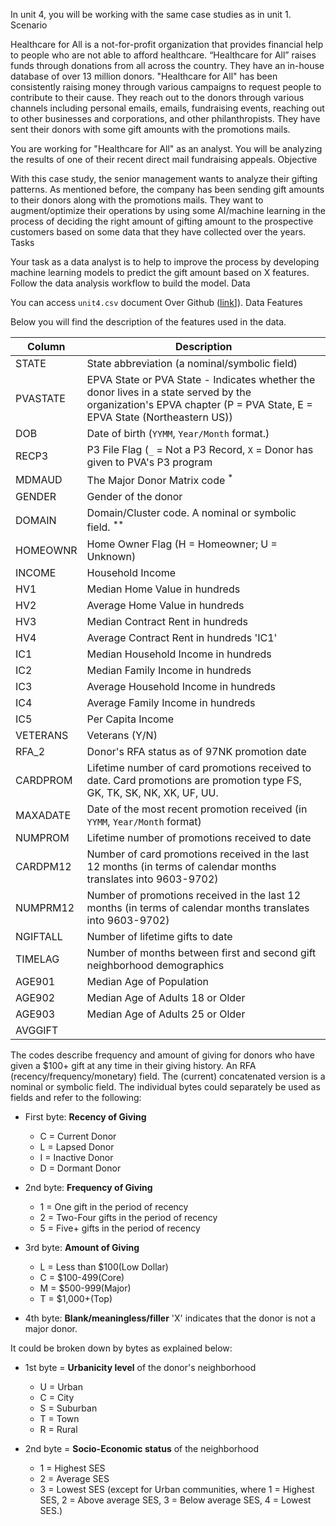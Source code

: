 In unit 4, you will be working with the same case studies as in unit 1.
Scenario

Healthcare for All is a not-for-profit organization that provides financial help to people who are not able to afford healthcare. “Healthcare for All” raises funds through donations from all across the country. They have an in-house database of over 13 million donors. "Healthcare for All" has been consistently raising money through various campaigns to request people to contribute to their cause. They reach out to the donors through various channels including personal emails, emails, fundraising events, reaching out to other businesses and corporations, and other philanthropists. They have sent their donors with some gift amounts with the promotions mails.

You are working for "Healthcare for All" as an analyst. You will be analyzing the results of one of their recent direct mail fundraising appeals.
Objective

With this case study, the senior management wants to analyze their gifting patterns. As mentioned before, the company has been sending gift amounts to their donors along with the promotions mails. They want to augment/optimize their operations by using some AI/machine learning in the process of deciding the right amount of gifting amount to the prospective customers based on some data that they have collected over the years.
Tasks

Your task as a data analyst is to help to improve the process by developing machine learning models to predict the gift amount based on X features. Follow the data analysis workflow to build the model.
Data

You can access `unit4.csv` document Over Github ([link](https://github.com/student-IH-labs-and-stuff/BER-DAFT-OCT20-Sian/blob/main/Other/unit4_healthcare_for_all.csv)]).
Data Features

Below you will find the description of the features used in the data.


| Column| Description|
|----------|-------------|
| STATE    |  State abbreviation (a nominal/symbolic field)|
|PVASTATE| EPVA State or PVA State - Indicates whether the donor lives in a state served by the organization's EPVA chapter (P = PVA State, E = EPVA State (Northeastern US))|
| DOB |Date of birth (`YYMM`, `Year/Month` format.)|
|RECP3 | P3 File Flag (`_` = Not a P3 Record, `X` = Donor has given to PVA's P3 program |
| MDMAUD  | The Major Donor Matrix code <sup>*</sup> |
| GENDER | Gender of the donor |
| DOMAIN | Domain/Cluster code. A nominal or symbolic field. <sup>**</sup> |
| HOMEOWNR | Home Owner Flag (H = Homeowner; U = Unknown) |
| INCOME | Household Income |
| HV1 | Median Home Value in hundreds |
| HV2 | Average Home Value in hundreds |
| HV3 | Median Contract Rent in hundreds |
| HV4 | Average Contract Rent in hundreds 'IC1' |
| IC1 | Median Household Income in hundreds |
| IC2 | Median Family Income in hundreds |
| IC3 | Average Household Income in hundreds |
| IC4 | Average Family Income in hundreds |
| IC5 | Per Capita Income |
| VETERANS | Veterans (Y/N) |
| RFA_2 | Donor's RFA status as of 97NK promotion date |
| CARDPROM | Lifetime number of card promotions received to date. Card promotions are promotion type FS, GK, TK, SK, NK, XK, UF, UU. |
|MAXADATE | Date of the most recent promotion received (in `YYMM`, `Year/Month` format) |
| NUMPROM | Lifetime number of promotions received to date |
| CARDPM12 | Number of card promotions received in the last 12 months (in terms of calendar months translates into 9603-9702) |
| NUMPRM12 | Number of promotions received in the last 12 months (in terms of calendar months translates into 9603-9702) |
| NGIFTALL | Number of lifetime gifts to date
| TIMELAG | Number of months between first and second gift neighborhood demographics |
| AGE901 | Median Age of Population |
| AGE902 | Median Age of Adults 18 or Older |
| AGE903 | Median Age of Adults 25 or Older |
| AVGGIFT |


 The codes describe frequency and amount of giving for donors who have given a $100+ gift at any time in their giving history. An RFA (recency/frequency/monetary) field. The (current) concatenated version is a nominal or symbolic field. The individual bytes could separately be used as fields and refer to the following:


- First byte: **Recency of Giving**
  * C = Current Donor
  * L = Lapsed Donor
  * I = Inactive Donor
  * D = Dormant Donor


- 2nd byte: **Frequency of Giving**
  * 1 = One gift in the period of recency
  * 2 = Two-Four gifts in the period of recency
  * 5 = Five+ gifts in the period of recency


- 3rd byte: **Amount of Giving**
  * L = Less than $100(Low Dollar)
  * C = $100-499(Core)
  * M = $500-999(Major)
  * T = $1,000+(Top)


- 4th byte: **Blank/meaningless/filler**
  'X' indicates that the donor is not a major donor.

It could be broken down by bytes as explained below:

- 1st byte = **Urbanicity level** of the donor's neighborhood
  * U = Urban
  * C = City
  * S = Suburban
  * T = Town
  * R = Rural


- 2nd byte = **Socio-Economic status** of the neighborhood
  * 1 = Highest SES
  * 2 = Average SES
  * 3 = Lowest SES (except for Urban communities, where 1 = Highest SES, 2 = Above average SES, 3 = Below average SES, 4 = Lowest SES.)
